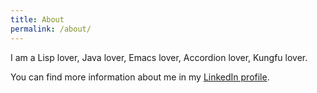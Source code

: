 ```yaml
---
title: About
permalink: /about/
---
```


I am a Lisp lover, Java lover, Emacs lover, Accordion lover, Kungfu lover.

You can find more information about me in my [LinkedIn profile](https://www.linkedin.com/in/duanpanda/).